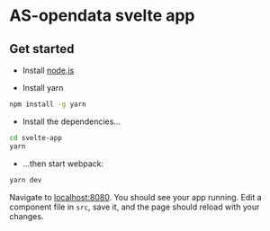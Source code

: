 # AS-opendata svelte app

## Get started

* Install [node.js](https://nodejs.org/en/)

* Install yarn 

```bash
npm install -g yarn
```

* Install the dependencies...

```bash
cd svelte-app
yarn
```

* ...then start webpack:

```bash
yarn dev
```

Navigate to [localhost:8080](http://localhost:8080). You should see your app running. Edit a component file in `src`, save it, and the page should reload with your changes.
